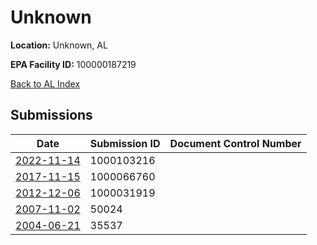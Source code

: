# Unknown

**Location:** Unknown, AL

**EPA Facility ID:** 100000187219

[Back to AL Index](../../index.md)

## Submissions

| Date | Submission ID | Document Control Number |
|------|--------------|-------------------------|
| [2022-11-14](submissions/1000103216.md) | 1000103216 |  |
| [2017-11-15](submissions/1000066760.md) | 1000066760 |  |
| [2012-12-06](submissions/1000031919.md) | 1000031919 |  |
| [2007-11-02](submissions/50024.md) | 50024 |  |
| [2004-06-21](submissions/35537.md) | 35537 |  |
